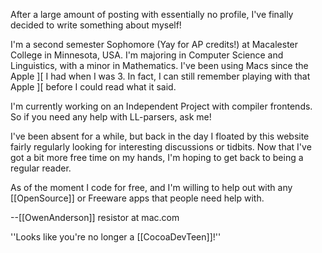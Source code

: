 

After a large amount of posting with essentially no profile, I've finally decided to write something about myself!

I'm a second semester Sophomore (Yay for AP credits!) at Macalester College in Minnesota, USA.  I'm majoring in Computer Science and Linguistics, with a minor in Mathematics.  I've been using Macs since the Apple ][ I had when I was 3.  In fact, I can still remember playing with that Apple ][ before I could read what it said.

I'm currently working on an Independent Project with compiler frontends.  So if you need any help with LL-parsers, ask me!

I've been absent for a while, but back in the day I floated by this website fairly regularly looking for interesting discussions or tidbits.  Now that I've got a bit more free time on my hands, I'm hoping to get back to being a regular reader.

As of the moment I code for free, and I'm willing to help out with any [[OpenSource]] or Freeware apps that people need help with.

--[[OwenAnderson]]
resistor at mac.com

''Looks like you're no longer a [[CocoaDevTeen]]!''